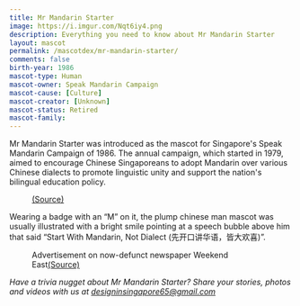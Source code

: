 ```yaml
---
title: Mr Mandarin Starter
image: https://i.imgur.com/Nqt6iy4.png
description: Everything you need to know about Mr Mandarin Starter
layout: mascot
permalink: /mascotdex/mr-mandarin-starter/
comments: false
birth-year: 1986
mascot-type: Human
mascot-owner: Speak Mandarin Campaign
mascot-cause: [Culture]
mascot-creator: [Unknown]
mascot-status: Retired
mascot-family: 
---
```


Mr Mandarin Starter was introduced as the mascot for Singapore's Speak Mandarin Campaign of 1986. The annual campaign, which started in 1979, aimed to encourage Chinese Singaporeans to adopt Mandarin over various Chinese dialects to promote linguistic unity and support the nation's bilingual education policy. 

<figure>
<img src="https://i.imgur.com/pZcfRpi.jpg" alt="">
<figcaption><a href="https://sghistoricity.wordpress.com/2019/08/09/lost-mascots-11-mr-mandarin-starter/ 
" target="_blank">(Source)</a></figcaption>
</figure>

Wearing a badge with an “M” on it, the plump chinese man mascot was usually illustrated with a bright smile pointing at a speech bubble above him that said “Start With Mandarin, Not Dialect (先开口讲华语，皆大欢喜)”.

<figure>
<img src="https://i.imgur.com/8DATb13.png" alt="">
<figcaption>Advertisement on now-defunct newspaper Weekend East<a href="https://eresources.nlb.gov.sg/newspapers/digitised/article/weekendeast19861003-1.2.4.2  " target="_blank">(Source)</a></figcaption>
</figure>

<i>Have a trivia nugget about Mr Mandarin Starter? Share your stories, photos and videos with us at designinsingapore65@gmail.com</i>
